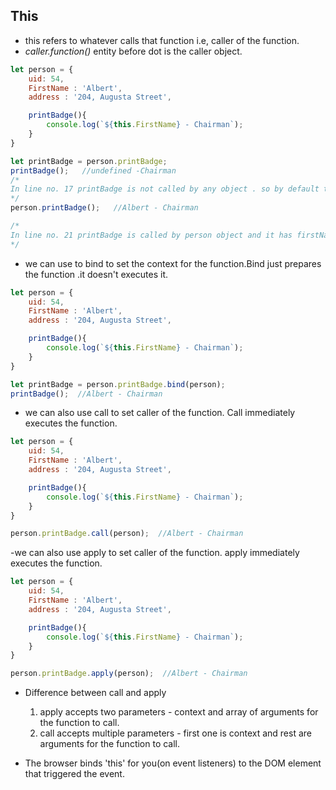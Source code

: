 ## This

- this refers to whatever calls that function i.e, caller of the function.
- *caller.function()*  entity before dot is the caller object.

```js
let person = {
    uid: 54,
    FirstName : 'Albert',
    address : '204, Augusta Street',

    printBadge(){
        console.log(`${this.FirstName} - Chairman`);
    }
}

let printBadge = person.printBadge;
printBadge();   //undefined -Chairman
/*
In line no. 17 printBadge is not called by any object . so by default the caller of this function is global window object and FirstName property doesn't exist in window object, hence FirstName is undefined.
*/
person.printBadge();   //Albert - Chairman

/*
In line no. 21 printBadge is called by person object and it has firstName property.
*/
```
- we can use to bind to set the context for the function.Bind just prepares the function .it doesn't executes it.
```js
let person = {
    uid: 54,
    FirstName : 'Albert',
    address : '204, Augusta Street',

    printBadge(){
        console.log(`${this.FirstName} - Chairman`);
    }
}

let printBadge = person.printBadge.bind(person);
printBadge();  //Albert - Chairman
```

- we can also use call to set caller of the function. Call immediately executes the function.

```js
let person = {
    uid: 54,
    FirstName : 'Albert',
    address : '204, Augusta Street',

    printBadge(){
        console.log(`${this.FirstName} - Chairman`);
    }
}

person.printBadge.call(person);  //Albert - Chairman
```
-we can also use apply to set caller of the function. apply immediately executes the function.

```js
let person = {
    uid: 54,
    FirstName : 'Albert',
    address : '204, Augusta Street',

    printBadge(){
        console.log(`${this.FirstName} - Chairman`);
    }
}

person.printBadge.apply(person);  //Albert - Chairman
```

- Difference between call and apply 
  1.  apply accepts two parameters - context and array of arguments for the function to call.
  2.  call accepts multiple parameters -  first one is context and rest are arguments for the function to call.

- The browser binds 'this' for you(on event listeners) to the DOM element that triggered the event.
  